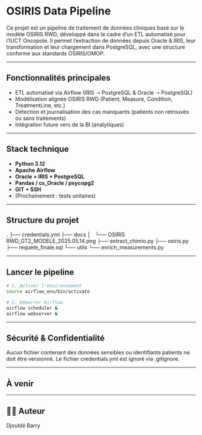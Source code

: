 #  OSIRIS Data Pipeline
Ce projet est un pipeline de traitement de données cliniques basé sur le modèle OSIRIS RWD, développé dans le cadre d’un ETL automatisé pour l’IUCT Oncopole. Il permet l’extraction de données depuis Oracle & IRIS, leur transformation et leur chargement dans PostgreSQL, avec une structure conforme aux standards OSIRIS/OMOP.

---

##  Fonctionnalités principales

-  ETL automatisé via Airflow (IRIS ➝ PostgreSQL & Oracle ➝ PostgreSQL)
-  Modélisation alignée OSIRIS RWD (Patient, Measure, Condition, TreatmentLine, etc.)
-  Détection et journalisation des cas manquants (patients non retrouvés ou sans traitements)
-  Intégration future vers de la BI (analytiques)

---

##  Stack technique

-  **Python 3.12**
-  **Apache Airflow**
-  **Oracle + IRIS + PostgreSQL**
-  **Pandas / cx_Oracle / psycopg2**
-  **GIT + SSH**
-  (Prochainement : tests unitaires)

---

##  Structure du projet

.
├── credentials.yml
├── docs
│   └── OSIRIS RWD_GT2_MODELE_2025.05.14.png
├── extract_chimio.py
├── osiris.py
├── requete_finale.sql
└── utils
    └── enrich_measurements.py

---

##  Lancer le pipeline

```bash
# 1. Activer l'environnement
source airflow_env/bin/activate

# 2. Démarrer Airflow
airflow scheduler &
airflow webserver &
```
---

##  Sécurité & Confidentialité

Aucun fichier contenant des données sensibles ou identifiants patients ne doit être versionné.
Le fichier credentials.yml est ignoré via .gitignore.

---

## À venir

---

##  👨‍💻 Auteur

Djouldé Barry
